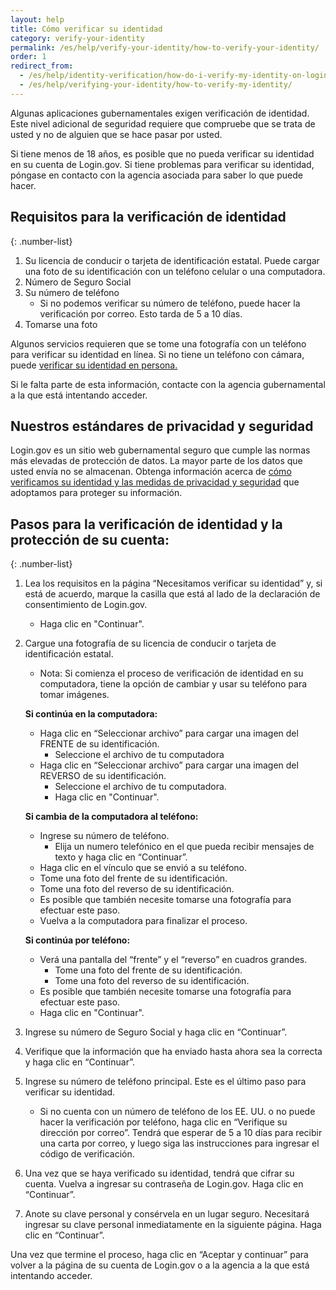 ```yaml
---
layout: help
title: Cómo verificar su identidad
category: verify-your-identity
permalink: /es/help/verify-your-identity/how-to-verify-your-identity/
order: 1
redirect_from:
  - /es/help/identity-verification/how-do-i-verify-my-identity-on-logingov/
  - /es/help/verifying-your-identity/how-to-verify-my-identity/
---
```


Algunas aplicaciones gubernamentales exigen verificación de identidad. Este nivel adicional de seguridad requiere que compruebe que se trata de usted y no de alguien que se hace pasar por usted.

Si tiene menos de 18 años, es posible que no pueda verificar su identidad en su cuenta de Login.gov. Si tiene problemas para verificar su identidad, póngase en contacto con la agencia asociada para saber lo que puede hacer.

## Requisitos para la verificación de identidad

{: .number-list}
1. Su licencia de conducir o tarjeta de identificación estatal. Puede cargar una foto de su identificación con un teléfono celular o una computadora.
1. Número de Seguro Social
1. Su número de teléfono
   * Si no podemos verificar su número de teléfono, puede hacer la verificación por correo. Esto tarda de 5 a 10 días.
1. Tomarse una foto

Algunos servicios requieren que se tome una fotografía con un teléfono para verificar su identidad en línea. Si no tiene un teléfono con cámara, puede [verificar su identidad en persona.](/es/help/verify-your-identity/verify-your-identity-in-person/)

Si le falta parte de esta información, contacte con la agencia gubernamental a la que está intentando acceder.

## Nuestros estándares de privacidad y seguridad
Login.gov es un sitio web gubernamental seguro que cumple las normas más elevadas de protección de datos. La mayor parte de los datos que usted envía no se almacenan. Obtenga información acerca de [cómo verificamos su identidad y las medidas de privacidad y seguridad](/es/policy/) que adoptamos para proteger su información.

## Pasos para la verificación de identidad y la protección de su cuenta:

{: .number-list}
1. Lea los requisitos en la página “Necesitamos verificar su identidad” y, si está de acuerdo, marque la casilla que está al lado de la declaración de consentimiento de Login.gov.
    * Haga clic en "Continuar".
2. Cargue una fotografía de su licencia de conducir o tarjeta de identificación estatal.
    * Nota: Si comienza el proceso de verificación de identidad en su computadora, tiene la opción de cambiar y usar su teléfono para tomar imágenes.

    **Si continúa en la computadora:**

    * Haga clic en “Seleccionar archivo” para cargar una imagen del FRENTE de su identificación.
        * Seleccione el archivo de tu computadora
    * Haga clic en “Seleccionar archivo” para cargar una imagen del REVERSO de su identificación.
        * Seleccione el archivo de tu computadora.
        * Haga clic en "Continuar".

    **Si cambia de la computadora al teléfono:**

    * Ingrese su número de teléfono.
        * Elija un numero telefónico en el que pueda recibir mensajes de texto y haga clic en “Continuar”.
    * Haga clic en el vínculo que se envió a su teléfono.
    * Tome una foto del frente de su identificación.
    * Tome una foto del reverso de su identificación.
    * Es posible que también necesite tomarse una fotografía para efectuar este paso.
    * Vuelva a la computadora para finalizar el proceso.

    **Si continúa por teléfono:**

    * Verá una pantalla del “frente” y el “reverso” en cuadros grandes.
        * Tome una foto del frente de su identificación.
        * Tome una foto del reverso de su identificación.
    * Es posible que también necesite tomarse una fotografía para efectuar este paso.
    * Haga clic en "Continuar".
1. Ingrese su número de Seguro Social y haga clic en “Continuar”.
1. Verifique que la información que ha enviado hasta ahora sea la correcta y haga clic en “Continuar”.
1. Ingrese su número de teléfono principal. Este es el último paso para verificar su identidad.
   * Si no cuenta con un número de teléfono de los EE. UU. o no puede hacer la verificación por teléfono, haga clic en “Verifique su dirección por correo”. Tendrá que esperar de 5 a 10 días para recibir una carta por correo, y luego siga las instrucciones para ingresar el código de verificación.
1. Una vez que se haya verificado su identidad, tendrá que cifrar su cuenta. Vuelva a ingresar su contraseña de Login.gov. Haga clic en “Continuar”.
1. Anote su clave personal y consérvela en un lugar seguro. Necesitará ingresar su clave personal inmediatamente en la siguiente página. Haga clic en “Continuar”.

Una vez que termine el proceso, haga clic en “Aceptar y continuar” para volver a la página de su cuenta de Login.gov o a la agencia a la que está intentando acceder.
